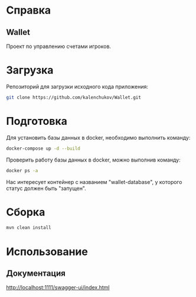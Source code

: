 # Справка

## Wallet

Проект по управлению счетами игроков.

# Загрузка

Репозиторий для загрузки исходного кода приложения:

```bash
git clone https://github.com/kalenchukov/Wallet.git
```

# Подготовка

Для установить базы данных в docker, необходимо выполнить команду:

```bash
docker-compose up -d --build
```

Проверить работу базы данных в docker, можно выполнив команду:

```bash
docker ps -a
```

Нас интересует контейнер с названием "wallet-database", у которого статус должен быть "запущен".

# Сборка

```bash
mvn clean install
```

# Использование

## Документация

[http://localhost:1111/swagger-ui/index.html](http://localhost:1111/swagger-ui/index.html)

